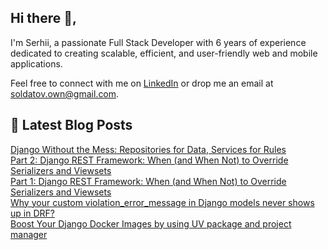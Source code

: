 ## Hi there 👋,
I'm Serhii, a passionate Full Stack Developer with 6 years of experience dedicated to creating scalable, efficient, and user-friendly web and mobile applications.

Feel free to connect with me on [LinkedIn](https://www.linkedin.com/in/serhii-soldatov-ab2a68238/) or drop me an email at soldatov.own@gmail.com.

## 📝 Latest Blog Posts
[Django Without the Mess: Repositories for Data, Services for Rules](https://dev.to/soldatov-ss/django-without-the-mess-repositories-for-data-services-for-rules-k8e)\
[Part 2: Django REST Framework: When (and When Not) to Override Serializers and Viewsets](https://dev.to/soldatov-ss/part-2-django-rest-framework-when-and-when-not-to-override-serializers-and-viewsets-3j32)\
[Part 1: Django REST Framework: When (and When Not) to Override Serializers and Viewsets](https://dev.to/soldatov-ss/part-1-django-rest-framework-when-and-when-not-to-override-serializers-and-viewsets-11a7)\
[Why your custom violation_error_message in Django models never shows up in DRF?](https://dev.to/soldatov-ss/why-django-rest-framework-doesnt-show-your-custom-validation-error-messages-and-what-to-do-about-2dcl)\
[Boost Your Django Docker Images by using UV package and project manager](https://dev.to/soldatov-ss/boost-your-django-docker-images-by-using-uv-package-and-project-manager-16lj)
